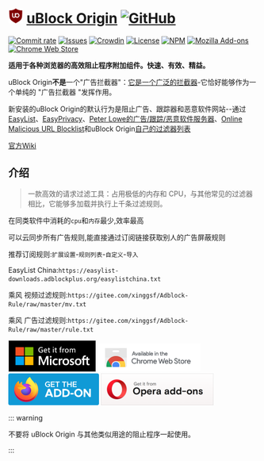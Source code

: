 # <img  src="../../../Photo/Brands/uBlock-Origin.png" height="30" width="30"> [uBlock Origin](https://github.com/gorhill/uBlock) [![GitHub](https://img.shields.io/badge/-GitHub-24292f?style=plastic&logo=GitHub&logoColor=ffffff)](https://github.com/gorhill/uBlock)

[![Commit rate](https://img.shields.io/github/commit-activity/m/gorhill/ublock?label=Commits)](https://github.com/gorhill/uBlock/commits/master)
[![Issues](https://img.shields.io/github/issues/uBlockOrigin/uBlock-issues)](https://github.com/uBlockOrigin/uBlock-issues/issues)
[![Crowdin](https://d322cqt584bo4o.cloudfront.net/ublock/localized.svg)](https://crowdin.com/project/ublock)
[![License](https://img.shields.io/badge/License-GPLv3-blue.svg)](https://github.com/gorhill/uBlock/blob/master/LICENSE.txt)
[![NPM](https://img.shields.io/npm/v/@gorhill/ubo-core)](https://www.npmjs.com/package/@gorhill/ubo-core)
[![Mozilla Add-ons](https://img.shields.io/amo/rating/ublock-origin?label=Firefox)](https://addons.mozilla.org/firefox/addon/ublock-origin/)
[![Chrome Web Store](https://img.shields.io/chrome-web-store/rating/cjpalhdlnbpafiamejdnhcphjbkeiagm?label=Chrome)](https://chrome.google.com/webstore/detail/ublock-origin/cjpalhdlnbpafiamejdnhcphjbkeiagm)

**适用于各种浏览器的高效阻止程序附加组件。快速、有效、精益。**

uBlock Origin**不是**一个"广告拦截器"：[它是一个广泛的拦截器](https://github.com/gorhill/uBlock/wiki/Blocking-mode)-它恰好能够作为一个单纯的 "广告拦截器 "发挥作用。

新安装的uBlock Origin的默认行为是阻止广告、跟踪器和恶意软件网站--通过[EasyList](https://easylist.github.io/#easylist)、[EasyPrivacy](https://easylist.github.io/#easyprivacy)、[Peter Lowe的广告/跟踪/恶意软件服务器](https://pgl.yoyo.org/adservers/policy.php)、[Online Malicious URL Blocklist](https://gitlab.com/curben/urlhaus-filter#urlhaus-malicious-url-blocklist)和uBlock Origin[自己的过滤器列表](https://github.com/uBlockOrigin/uAssets/tree/master/filters)

[官方Wiki](https://github.com/fang5566/uBlock/wiki)

## 介绍

>一款高效的请求过滤工具：占用极低的内存和 CPU，与其他常见的过滤器相比，它能够多加载并执行上千条过滤规则。

在同类软件中消耗的`cpu`和`内存`最少,效率最高

可以云同步所有广告规则,能直接通过订阅链接获取别人的广告屏蔽规则

推荐订阅规则:`扩展设置`-`规则列表`-`自定义`-`导入`

EasyList China:`https://easylist-downloads.adblockplus.org/easylistchina.txt`

乘风 视频过滤规则:`https://gitee.com/xinggsf/Adblock-Rule/raw/master/mv.txt`

乘风 广告过滤规则:`https://gitee.com/xinggsf/Adblock-Rule/raw/master/rule.txt`

[![Edge 外接程序 BETA](../../../Photo/Badge/edge.png)](https://microsoftedge.microsoft.com/addons/detail/ublock-origin/odfafepnkmbhccpbejgmiehpchacaeak)
[![Chrome 网上应用店](../../../Photo/Badge/chrome.png)](https://chrome.google.com/webstore/detail/ublock-origin/cjpalhdlnbpafiamejdnhcphjbkeiagm)
[![Firefox 附加组件](../../../Photo/Badge/firefox.png)](https://addons.mozilla.org/firefox/addon/ublock-origin/)
[![Opera](../../../Photo/Badge/opera.png)](https://addons.opera.com/extensions/details/ublock/)

::: warning

不要将 uBlock Origin 与其他类似用途的阻止程序一起使用。

:::
